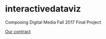 # interactivedataviz
Composing Digital Media Fall 2017 Final Project

[Our contract](https://docs.google.com/document/d/1VMWA1NL-rMhsZVldMyL5_srTUJJh262rYpOMVaYlYnA/edit?usp=sharing)
